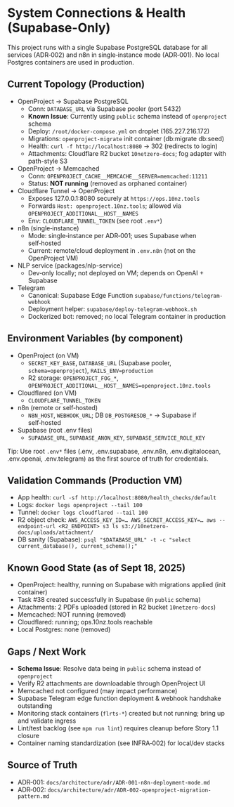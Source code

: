# System Connections & Health (Supabase-Only)

This project runs with a single Supabase PostgreSQL database for all services
(ADR‑002) and n8n in single‑instance mode (ADR‑001). No local Postgres
containers are used in production.

## Current Topology (Production)

- OpenProject → Supabase PostgreSQL
  - Conn: `DATABASE_URL` via Supabase pooler (port 5432)
  - **Known Issue**: Currently using `public` schema instead of `openproject` schema
  - Deploy: `/root/docker-compose.yml` on droplet (165.227.216.172)
  - Migrations: `openproject-migrate` init container (db:migrate db:seed)
  - Health: `curl -f http://localhost:8080` → 302 (redirects to login)
  - Attachments: Cloudflare R2 bucket `10netzero-docs`; fog adapter with path-style S3
- OpenProject → Memcached
  - Conn: `OPENPROJECT_CACHE__MEMCACHE__SERVER=memcached:11211`
  - Status: **NOT running** (removed as orphaned container)
- Cloudflare Tunnel → OpenProject
  - Exposes 127.0.0.1:8080 securely at `https://ops.10nz.tools`
  - Forwards `Host: openproject.10nz.tools`; allowed via
    `OPENPROJECT_ADDITIONAL__HOST__NAMES`
  - Env: `CLOUDFLARE_TUNNEL_TOKEN` (see root `.env*`)
- n8n (single‑instance)
  - Mode: single‑instance per ADR‑001; uses Supabase when self‑hosted
  - Current: remote/cloud deployment in `.env.n8n` (not on the OpenProject VM)
- NLP service (packages/nlp-service)
  - Dev‑only locally; not deployed on VM; depends on OpenAI + Supabase
- Telegram
  - Canonical: Supabase Edge Function `supabase/functions/telegram-webhook`
  - Deployment helper: `supabase/deploy-telegram-webhook.sh`
  - Dockerized bot: removed; no local Telegram container in production

## Environment Variables (by component)

- OpenProject (on VM)
  - `SECRET_KEY_BASE`, `DATABASE_URL` (Supabase pooler, `schema=openproject`),
    `RAILS_ENV=production`
  - R2 storage: `OPENPROJECT_FOG_*`,
    `OPENPROJECT_ADDITIONAL__HOST__NAMES=openproject.10nz.tools`
- Cloudflared (on VM)
  - `CLOUDFLARE_TUNNEL_TOKEN`
- n8n (remote or self‑hosted)
  - `N8N_HOST`, `WEBHOOK_URL`; DB `DB_POSTGRESDB_*` → Supabase if self‑hosted
- Supabase (root .env files)
  - `SUPABASE_URL`, `SUPABASE_ANON_KEY`, `SUPABASE_SERVICE_ROLE_KEY`

Tip: Use root `.env*` files (.env, .env.supabase, .env.n8n, .env.digitalocean,
.env.openai, .env.telegram) as the first source of truth for credentials.

## Validation Commands (Production VM)

- App health: `curl -sf http://localhost:8080/health_checks/default`
- Logs: `docker logs openproject --tail 100`
- Tunnel: `docker logs cloudflared --tail 100`
- R2 object check:
  `AWS_ACCESS_KEY_ID=… AWS_SECRET_ACCESS_KEY=… aws --endpoint-url <R2_ENDPOINT> s3 ls s3://10netzero-docs/uploads/attachment/`
- DB sanity (Supabase):
  `psql "$DATABASE_URL" -t -c "select current_database(), current_schema();"`

## Known Good State (as of Sept 18, 2025)

- OpenProject: healthy, running on Supabase with migrations applied (init
  container)
- Task #38 created successfully in Supabase (in `public` schema)
- Attachments: 2 PDFs uploaded (stored in R2 bucket `10netzero-docs`)
- Memcached: NOT running (removed)
- Cloudflared: running; ops.10nz.tools reachable
- Local Postgres: none (removed)

## Gaps / Next Work

- **Schema Issue**: Resolve data being in `public` schema instead of `openproject`
- Verify R2 attachments are downloadable through OpenProject UI
- Memcached not configured (may impact performance)
- Supabase Telegram edge function deployment & webhook handshake outstanding
- Monitoring stack containers (`flrts-*`) created but not running; bring up and
  validate ingress
- Lint/test backlog (see `npm run lint`) requires cleanup before Story 1.1
  closure
- Container naming standardization (see INFRA‑002) for local/dev stacks

## Source of Truth

- ADR‑001: `docs/architecture/adr/ADR-001-n8n-deployment-mode.md`
- ADR‑002: `docs/architecture/adr/ADR-002-openproject-migration-pattern.md`
